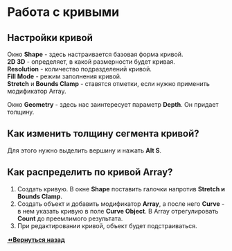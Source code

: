 # Работа с кривыми

## Настройки кривой

Окно **Shape** - здесь настраивается базовая форма кривой.  
**2D 3D** - определяет, в какой размерности будет кривая.  
**Resolution** - количество подразделений кривой.  
**Fill Mode** - режим заполнения кривой.  
**Stretch** и **Bounds Clamp** - ставятся отметки, если нужно применить модификатор Array.

Окно **Geometry** - здесь нас заинтересует параметр **Depth**. Он придает толщину.

## Как изменить толщину сегмента кривой?

Для этого нужно выделить вершину и нажать **Alt S**.

## Как распределить по кривой Array?

1. Создать кривую. В окне **Shape** поставить галочки напротив **Stretch и Bounds Clamp**.
2. Создать объект и добавить модификатор **Array**, а после него **Curve** - в нем указать кривую в поле **Curve Object**. В Array отрегулировать **Count** до преемлимого результата.
3. При редактировании кривой, объект будет подстраиваться.

[:rewind:**Вернуться назад**](../../../../README.md)